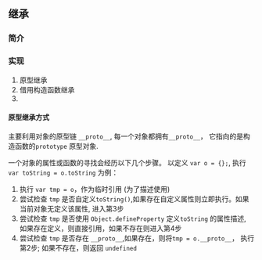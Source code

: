 ## 继承

### 简介

### 实现
1. 原型继承
2. 借用构造函数继承
3. 


#### 原型继承方式
主要利用对象的原型链 `__proto__`, 每一个对象都拥有`__proto__`， 它指向的是构造函数的`prototype` 原型对象.

一个对象的属性或函数的寻找会经历以下几个步骤。 以定义 `var o = {};`, 执行 `var toString = o.toString` 为例：

1. 执行 `var tmp = o`，作为临时引用 (为了描述使用)
2. 尝试检查 `tmp` 是否自定义`toString()`,如果存在自定义属性则立即执行。如果当前对象无定义该属性, 进入第3步
3. 尝试检查 `tmp` 是否使用 `Object.defineProperty` 定义`toString` 的属性描述, 如果存在定义，则直接引用，如果不存在则进入第4步
4. 尝试检查 `tmp` 是否存在 `__proto__`,如果存在，则将`tmp = o.__proto__`， 执行第2步; 如果不存在，则返回 `undefined`

```javascript

```
